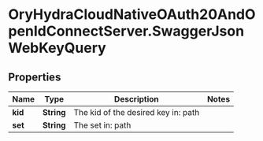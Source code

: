 # OryHydraCloudNativeOAuth20AndOpenIdConnectServer.SwaggerJsonWebKeyQuery

## Properties
Name | Type | Description | Notes
------------ | ------------- | ------------- | -------------
**kid** | **String** | The kid of the desired key in: path | 
**set** | **String** | The set in: path | 


